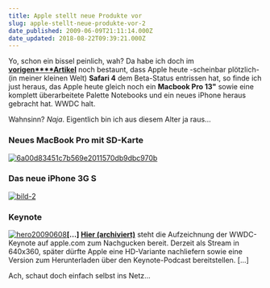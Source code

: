 ```yaml
---
title: Apple stellt neue Produkte vor
slug: apple-stellt-neue-produkte-vor-2
date_published: 2009-06-09T21:11:14.000Z
date_updated: 2018-08-22T09:39:21.000Z
---
```


Yo, schon ein bissel peinlich, wah? Da habe ich doch im [**vorigen****Artikel**](__GHOST_URL__/09/yeah-safari-4-ist-offiziell) noch bestaunt, dass Apple heute -scheinbar plötzlich- (in meiner kleinen Welt) **Safari 4** dem Beta-Status entrissen hat, so finde ich just heraus, das Apple heute gleich noch ein **Macbook Pro 13"** sowie eine komplett überarbeitete Palette Notebooks und ein neues iPhone heraus gebracht hat. WWDC halt.

Wahnsinn? *Naja*. Eigentlich bin ich aus diesem Alter ja raus...

### Neues MacBook Pro mit SD-Karte
[![6a00d83451c7b569e2011570db9dbc970b](//picdump.thafaker.de/2009/06/6a00d83451c7b569e2011570db9dbc970b.jpg)](http://picdump.thafaker.de/2009/06/6a00d83451c7b569e2011570db9dbc970b.jpg)
### Das neue iPhone 3G S
[![bild-2](//picdump.thafaker.de/2009/06/bild-2-300x157.jpg)](http://picdump.thafaker.de/2009/06/bild-2.jpg)
### Keynote
[![hero20090608](//picdump.thafaker.de/2009/06/hero20090608-300x243.jpg)](http://picdump.thafaker.de/2009/06/hero20090608.jpg)**[...] [Hier (archiviert)](http://web.archive.org/web/20090616182606/http://www.apple.com/quicktime/qtv/keynote/)** steht die Aufzeichnung der WWDC-Keynote auf apple.com zum Nachgucken bereit. Derzeit als Stream in 640x360, später dürfte Apple eine HD-Variante nachliefern sowie eine Version zum Herunterladen über den Keynote-Podcast bereitstellen. [...]

Ach, schaut doch einfach selbst ins Netz...
